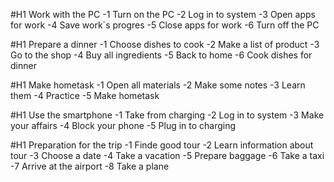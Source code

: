 #H1 Work with the PC
-1 Turn on the PC
-2 Log in to system
-3 Open apps for work
-4 Save work`s progres
-5 Close apps for work
-6 Turn off the PC

#H1 Prepare a dinner
-1 Choose dishes to cook
-2 Make a list of product
-3 Go to the shop
-4 Buy all ingredients
-5 Back to home
-6 Cook dishes for dinner

#H1 Make hometask
-1 Open all materials
-2 Make some notes
-3 Learn them
-4 Practice 
-5 Make hometask

#H1 Use the smartphone
-1 Take from charging
-2 Log in to system
-3 Make your affairs
-4 Block your phone
-5 Plug in to charging

#H1 Preparation for the trip
-1 Finde good tour
-2 Learn information about tour
-3 Choose a date
-4 Take a vacation
-5 Prepare baggage
-6 Take a taxi
-7 Arrive at the airport
-8 Take a plane
